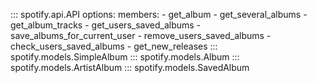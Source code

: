 ::: spotify.api.API
    options:
      members:
        - get_album
        - get_several_albums
        - get_album_tracks
        - get_users_saved_albums
        - save_albums_for_current_user
        - remove_users_saved_albums
        - check_users_saved_albums
        - get_new_releases
::: spotify.models.SimpleAlbum
::: spotify.models.Album
::: spotify.models.ArtistAlbum
::: spotify.models.SavedAlbum
